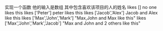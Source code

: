 实现一个函数  他的输入是数组  其中包含喜欢该项目的人的姓名
likes []  no one likes this
likes ['Peter']  peter likes this
likes ['Jacob','Alex'] Jacob and Alex like this
likes ['Max','John','Mark'] "Max,John and Max like this"
likes ['Max','John','Mark','Jacob'] "Max and John and 2 others like this"

